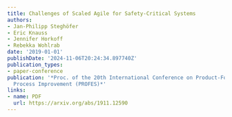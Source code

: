 ```yaml
---
title: Challenges of Scaled Agile for Safety-Critical Systems
authors:
- Jan-Philipp Steghöfer
- Eric Knauss
- Jennifer Horkoff
- Rebekka Wohlrab
date: '2019-01-01'
publishDate: '2024-11-06T20:24:34.897740Z'
publication_types:
- paper-conference
publication: '*Proc. of the 20th International Conference on Product-Focused Software
  Process Improvement (PROFES)*'
links:
- name: PDF
  url: https://arxiv.org/abs/1911.12590
---
```

